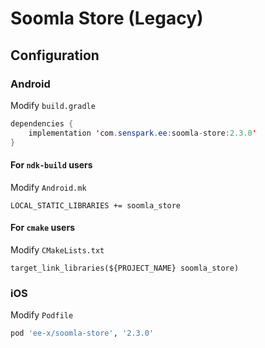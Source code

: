 # Soomla Store (Legacy)
## Configuration
### Android
Modify `build.gradle`
```java
dependencies {
    implementation 'com.senspark.ee:soomla-store:2.3.0'
}
```

#### For `ndk-build` users
Modify `Android.mk`
```
LOCAL_STATIC_LIBRARIES += soomla_store
```

#### For `cmake` users
Modify `CMakeLists.txt`
```
target_link_libraries(${PROJECT_NAME} soomla_store)
```

### iOS
Modify `Podfile`
```ruby
pod 'ee-x/soomla-store', '2.3.0'
```